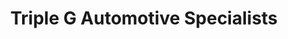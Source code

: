 ---
title: "Triple G Automotive Specialists"
url: /chatham/triple-g-automotive-specialists/
shop: car repair
---